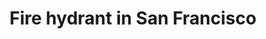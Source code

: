 ---
title: "Fire hydrant in San Francisco"
picture: "/assets/camera-roll/2016/03/2016-03-31-fire-hydrant-in-san-francisco/20160331_162834175_iOS.jpg"
thumbnail: "/assets/camera-roll/2016/03/2016-03-31-fire-hydrant-in-san-francisco/20160331_162834175_iOS-thumbnail.jpg"
tags:
  - Fire hydrant
  - Sidewalk
  - San Francisco
  - Build 2016
---